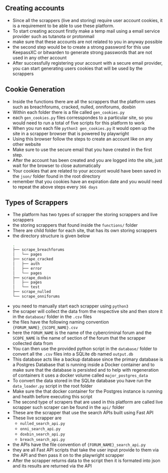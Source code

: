 ## Creating accounts
- Since all the scrappers (live and storing) require user account cookies, it is a requirement to be able to use these platform.
- To start creating account firstly make a temp mail using a email service provider such as tutanota or protonmail
- make sure that these accounts are not related to you in anyway possible
- the second step would be to create a strong password for this use KeepassXC or bitwarden to generate strong passwords that are not used in any other account
- After successfully registering your account with a secure email provider, you can start generating users cookies that will be used by the scrappers

## Cookie Generation
- Inside the functions there are all the scrappers that the platform uses such as breachforums, cracked, nulled, onniforums, doxbin
- Within each folder there is a file called `gen_cookies.py`
- each `gen_cookies.py` files corresspondes to a particular site, so you would need to run a total of five scripts for this platform to work
- When you run each file `python3 gen_cookies.py` it would open up the site in a scrapper browser that is powered by playwright 
- Using this browser follow the steps to create an account like on any other website
- Make sure to use the secure email that you have created in the first step.
- After the account has been created and you are logged into the site, just wait for the browser to close automatically
- Your cookies that are related to your account would have been saved in the `json/` folder found in the root directory
- remember that you cookies have an expiration date and you would need to repeat the above steps every `366 days`

## Types of Scrappers
- The platform has two types of scrapper the storing scrappers and live scrappers 
- the storing scrappers that found inside the `functions/` folder
- There are child folder for each site, that has its own storing scrappers 
- the directory structure is given below
    ```sh
    .
    ├── scrape_breachforums
    │   └── pages
    ├── scrape_cracked
    │   ├── auth
    │   ├── error
    │   └── pages
    ├── scrape_doxbin
    │   ├── pages
    │   └── test
    ├── scrape_nulled
    └── scrape_onniforums
    ```
- you need to manually start each scrapper using `python3`
- the scraper will collect the data from the respective site and then store it in the `database/` folder in the `.csv` files
- the files have the following naming convention `{FORUM_NAME}_{SCOPE_NAME}.csv`
- here the `FORUM_NAME` is the name of the cybercriminal forum and the `SCOPE_NAME` is the name of section of the forum that the scrapper collected data from
- You can then use the provided python script in the `database/` folder to convert all the `.csv` files into a SQLite db named `output.db`
- This database acts like a backup database since the primary database is a Postgres Database that is running inside a Docker container and to make sure that the database is persisted and to help with regeneration of containers it uses a docker volume called `major_postgres_data`
- To convert the data stored in the SQLite database you have run the `data_loader.py` script in the root folder
- Make sure the that docker container for the Postgres instance is running and health before executing this script
- The second type of scrapers that are used in this platform are called live scrapper such scraper can be found in the `api/` folder
- These are the scrapper that use the search APIs built using Fast API
- These live scrapper are 
  - `nulled_search_api.py`
  - `onni_search_api.py`
  - `doxbin_search_api.py`
  - `breach_search_api.py`
- the APIs have the file convention of `{FORUM_NAME}_search_api.py`
- they are all Fast API scripts that take the user input provide to them via the API and then pass it on to the playwright scrapper
- After the scrapper returns data to the script then it is formated into json and its results are returned via the API
